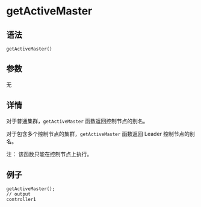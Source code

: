 # getActiveMaster

## 语法

`getActiveMaster()`

## 参数

无

## 详情

对于普通集群，`getActiveMaster` 函数返回控制节点的别名。

对于包含多个控制节点的集群，`getActiveMaster` 函数返回 Leader
控制节点的别名。

注： 该函数只能在控制节点上执行。

## 例子

```
getActiveMaster();
// output
controller1
```

